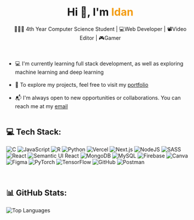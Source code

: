 <!-- Greeting Section -->
<h1 align="center">Hi 👋, I'm <span style="color:#f39c12;">Idan</span></h1>
<p align="center">🧑🏽‍🎓 4th Year Computer Science Student | 💻Web Developer | 📽️Video Editor | 🎮Gamer</p> <br>

<ul>
  <li>💻 I'm currently learning full stack development, as well as exploring machine learning and deep learning</li>
  <br>
  <li>🔗 To explore my projects, feel free to visit my <a href="https://bosi-portfolio.vercel.app/" target="_blank">portfolio</a></li>
  <br>
  <li>📬 I'm always open to new opportunities or collaborations. You can reach me at my <a href="mailto:joshidanbosi02@gmail.com">email</a></li>
  <br>
</ul>

<!-- Tech Stack Section -->
<h2>💻 Tech Stack:</h2>
<p>
  <img src="https://img.shields.io/badge/c-%2300599C.svg?style=for-the-badge&logo=c&logoColor=white" alt="C"/>
  <img src="https://img.shields.io/badge/javascript-%23323330.svg?style=for-the-badge&logo=javascript&logoColor=%23F7DF1E" alt="JavaScript"/>
  <img src="https://img.shields.io/badge/r-%23276DC3.svg?style=for-the-badge&logo=r&logoColor=white" alt="R"/>
  <img src="https://img.shields.io/badge/python-3670A0?style=for-the-badge&logo=python&logoColor=ffdd54" alt="Python"/>
  <img src="https://img.shields.io/badge/vercel-%23000000.svg?style=for-the-badge&logo=vercel&logoColor=white" alt="Vercel"/>
  <img src="https://img.shields.io/badge/Next-black?style=for-the-badge&logo=next.js&logoColor=white" alt="Next.js"/>
  <img src="https://img.shields.io/badge/node.js-6DA55F?style=for-the-badge&logo=node.js&logoColor=white" alt="NodeJS"/>
  <img src="https://img.shields.io/badge/SASS-hotpink.svg?style=for-the-badge&logo=SASS&logoColor=white" alt="SASS"/>
  <img src="https://img.shields.io/badge/react-%2320232a.svg?style=for-the-badge&logo=react&logoColor=%2361DAFB" alt="React"/>
  <img src="https://img.shields.io/badge/Semantic%20UI%20React-%2335BDB2.svg?style=for-the-badge&logo=SemanticUIReact&logoColor=white" alt="Semantic UI React"/>
  <img src="https://img.shields.io/badge/MongoDB-%234ea94b.svg?style=for-the-badge&logo=mongodb&logoColor=white" alt="MongoDB"/>
  <img src="https://img.shields.io/badge/mysql-4479A1.svg?style=for-the-badge&logo=mysql&logoColor=white" alt="MySQL"/>
  <img src="https://img.shields.io/badge/firebase-a08021?style=for-the-badge&logo=firebase&logoColor=ffcd34" alt="Firebase"/>
  <img src="https://img.shields.io/badge/Canva-%2300C4CC.svg?style=for-the-badge&logo=Canva&logoColor=white" alt="Canva"/>
  <img src="https://img.shields.io/badge/figma-%23F24E1E.svg?style=for-the-badge&logo=figma&logoColor=white" alt="Figma"/>
  <img src="https://img.shields.io/badge/PyTorch-%23EE4C2C.svg?style=for-the-badge&logo=PyTorch&logoColor=white" alt="PyTorch"/>
  <img src="https://img.shields.io/badge/TensorFlow-%23FF6F00.svg?style=for-the-badge&logo=TensorFlow&logoColor=white" alt="TensorFlow"/>
  <img src="https://img.shields.io/badge/github-%23121011.svg?style=for-the-badge&logo=github&logoColor=white" alt="GitHub"/>
  <img src="https://img.shields.io/badge/Postman-FF6C37?style=for-the-badge&logo=postman&logoColor=white" alt="Postman"/>
</p>


<br>

<!-- GitHub Stats Section -->
<h2>📊 GitHub Stats:</h2>
<!-- Top Languages -->
<img src="https://github-readme-stats.vercel.app/api/top-langs/?username=jxsh2&theme=transparent&hide_border=false&include_all_commits=false&count_private=false&layout=compact" alt="Top Languages"/>

